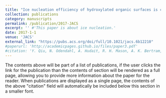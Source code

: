 ```yaml
---
title: "Ice nucleation efficiency of hydroxylated organic surfaces is controlled by their structural fluctuations and mismatch to ice"
collection: publications
category: manuscripts
permalink: /publication/2017-JACS 
excerpt: '' #'This paper is about ice nucleation.'
date: 2017-1-1
venue: 'JACS'
external_link: "https://pubs.acs.org/doi/full/10.1021/jacs.6b12210"
#paperurl: 'http://academicpages.github.io/files/paper3.pdf'
#citation: 'Y. Qiu, N. Odendahl, A. Hudait, R. H. Mason, A. K. Bertram, F. Paesani, P. J. DeMott, and V. Molinero,J. Am. Chem. Soc., 139 (2017), 3052-3064.'
---
```


The contents above will be part of a list of publications, if the user clicks the link for the publication than the contents of section will be rendered as a full page, allowing you to provide more information about the paper for the reader. When publications are displayed as a single page, the contents of the above "citation" field will automatically be included below this section in a smaller font.


